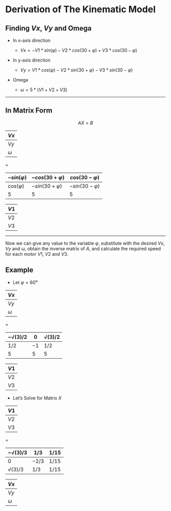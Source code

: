 # Derivation of The Kinematic Model

## Finding $Vx$, $Vy$ and Omega

- In x-axis direction
    - $Vx = -V1*sin(φ)-V2*cos(30+φ)+V3*cos(30-φ)$

- In y-axis direction
    - $Vy = V1*cos(φ)-V2*sin(30+φ)-V3*sin(30-φ)$

- Omega
    - $ω = 5*(V1+V2+V3)$

---

## In Matrix Form

$$
AX=B
$$

| $Vx$ |            
| --- |                                               
| $Vy$ |      
| $ω$ |                  

 $=$ 

| $-sin(φ)$ | $-cos(30+φ)$ | $cos(30-φ)$ |
| --- | --- | --- |
| $cos(φ)$ | $-sin(30+φ)$ | $-sin(30-φ)$ |
| $5$ | $5$ | $5$ |

| $V1$ |
| --- |
| $V2$ |
| $V3$ |

---

Now we can give any value to the variable $φ$, substitute with the desired $Vx$, $Vy$ and ω,  obtain the inverse matrix of  $A$, and calculate the required speed for each motor $V1$, $V2$ and $V3$.

## Example

- Let $φ = 60⁰$

| $Vx$ |
| --- |
| $Vy$ |
| $ω$ |

$=$

| $-√(3)/2$ | $0$ | $√(3)/2$ |
| --- | --- | --- |
| $1/2$ | $-1$ | $1/2$ |
| $5$ | $5$ | $5$ |

| $V1$ |
| --- |
| $V2$ |
| $V3$ |
- Let’s Solve for Matrix $X$

| $V1$ |
| --- |
| $V2$ |
| $V3$ |

$=$

| $-√(3)/3$ | $1/3$ | $1/15$ |
| --- | --- | --- |
| $0$ | $-2/3$ | $1/15$ |
| $√(3)/3$ | $1/3$ | $1/15$ |

| $Vx$ |
| --- |
| $Vy$ |
| $ω$ |
